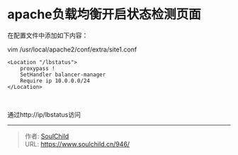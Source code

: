 # apache负载均衡开启状态检测页面

<!--more-->
在配置文件中添加如下内容：

vim /usr/local/apache2/conf/extra/site1.conf
<pre class="line-numbers" data-start="1"><code class="language-bash">&lt;Location "/lbstatus"&gt;
    proxypass !
    SetHandler balancer-manager
    Require ip 10.0.0.0/24
&lt;/Location&gt;</code></pre>
&nbsp;

通过http://ip/lbstatus访问


---

> 作者: [SoulChild](https://www.soulchild.cn)  
> URL: https://www.soulchild.cn/946/  

